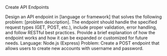 Create API Endpoints

Design an API endpoint in [language or framework] that solves the following problem: [problem description]. The endpoint should handle the specified request types (GET, POST, etc.), include proper validation, error handling, and follow RESTful best practices. Provide a brief explanation of how the endpoint works and how it can be expanded or customized for future needs.
Language: Node.js (Express)
Problem: Create a POST endpoint that allows users to create new accounts with username and password.